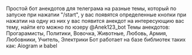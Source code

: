 Простой бот анекдотов для телеграма на разные темы, который по запуске при нажатии "/start", у вас появятся определенные кнопки при нажатии на одну из них у вас появится анекдот на интересующию вас тему, найти его можно по юзеру @Anek123_bot
Темы анекдотов: Прогарамисты, Политики, Вовочка, Животные, Любовь, Армия, Любовники, Учитель, Электрики
Бот работает на базе библиотек таких как: Aiogram и babel
